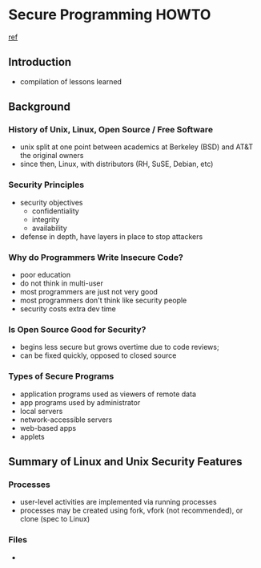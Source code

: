 # Secure Programming HOWTO
[ref](https://dwheeler.com/secure-programs/Secure-Programs-HOWTO/index.html)

## Introduction
- compilation of lessons learned

## Background

### History of Unix, Linux, Open Source / Free Software
- unix split at one point between academics at Berkeley (BSD) and AT&T the original owners
- since then, Linux, with distributors (RH, SuSE, Debian, etc)

### Security Principles
- security objectives
  - confidentiality
  - integrity
  - availability
- defense in depth, have layers in place to stop attackers

### Why do Programmers Write Insecure Code?
- poor education
- do not think in multi-user
- most programmers are just not very good
- most programmers don't think like security people
- security costs extra dev time

### Is Open Source Good for Security?
- begins less secure but grows overtime due to code reviews; 
- can be fixed quickly, opposed to closed source

### Types of Secure Programs
- application programs used as viewers of remote data
- app programs used by administrator
- local servers
- network-accessible servers
- web-based apps
- applets

## Summary of Linux and Unix Security Features

### Processes
- user-level activities are implemented via running processes
- processes may be created using fork, vfork (not recommended), or clone (spec to Linux)

### Files
- 